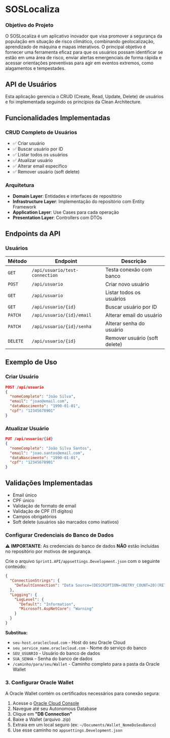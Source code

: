 # SOSLocaliza

### Objetivo do Projeto

O SOSLocaliza é um aplicativo inovador que visa promover a segurança da população em situação de risco climático, combinando geolocalização, aprendizado de máquina e mapas interativos. O principal objetivo é fornecer uma ferramenta eficaz para que os usuários possam identificar se estão em uma área de risco, enviar alertas emergenciais de forma rápida e acessar orientações preventivas para agir em eventos extremos, como alagamentos e tempestades.

## API de Usuários
Esta aplicação gerencia o CRUD (Create, Read, Update, Delete) de usuários e foi implementada seguindo os princípios da Clean Architecture.

## Funcionalidades Implementadas

### CRUD Completo de Usuários
- ✅ Criar usuário
- ✅ Buscar usuário por ID
- ✅ Listar todos os usuários
- ✅ Atualizar usuário
- ✅ Alterar email específico
- ✅ Remover usuário (soft delete)

### Arquitetura
- **Domain Layer**: Entidades e interfaces de repositório
- **Infrastructure Layer**: Implementação do repositório com Entity Framework
- **Application Layer**: Use Cases para cada operação
- **Presentation Layer**: Controllers com DTOs

## Endpoints da API

### Usuários
| Método | Endpoint | Descrição |
|--------|----------|-----------|
| `GET` | `/api/usuario/test-connection` | Testa conexão com banco |
| `POST` | `/api/usuario` | Criar novo usuário |
| `GET` | `/api/usuario` | Listar todos os usuários |
| `GET` | `/api/usuario/{id}` | Buscar usuário por ID |
| `PATCH` | `/api/usuario/{id}/email` | Alterar email do usuário |
| `PATCH` | `/api/usuario/{id}/senha` | Alterar senha do usuário |
| `DELETE` | `/api/usuario/{id}` | Remover usuário (soft delete) |

## Exemplo de Uso

### Criar Usuário
```json
POST /api/usuario
{
  "nomeCompleto": "João Silva",
  "email": "joao@email.com",
  "dataNascimento": "1990-01-01",
  "cpf": "12345678901"
}
```

### Atualizar Usuário
```json
PUT /api/usuario/{id}
{
  "nomeCompleto": "João Silva Santos",
  "email": "joao.santos@email.com",
  "dataNascimento": "1990-01-01",
  "cpf": "12345678901"
}
```

## Validações Implementadas
- Email único
- CPF único
- Validação de formato de email
- Validação de CPF (11 dígitos)
- Campos obrigatórios
- Soft delete (usuários são marcados como inativos)

### Configurar Credenciais do Banco de Dados

⚠️ **IMPORTANTE**: As credenciais do banco de dados **NÃO** estão incluídas no repositório por motivos de segurança.

Crie o arquivo `Sprint1.API/appsettings.Development.json` com o seguinte conteúdo:

```json
{
  "ConnectionStrings": {
    "DefaultConnection": "Data Source=(DESCRIPTION=(RETRY_COUNT=20)(RETRY_DELAY=3)(ADDRESS=(PROTOCOL=TCPS)(PORT=1522)(HOST=seu-host.oraclecloud.com))(CONNECT_DATA=(SERVICE_NAME=seu_service_name.oraclecloud.com))(SECURITY=(SSL_SERVER_DN_MATCH=yes)));User Id=SEU_USUARIO;Password=SUA_SENHA;Wallet_Location=/caminho/para/seu/Wallet"
  },
  "Logging": {
    "LogLevel": {
      "Default": "Information",
      "Microsoft.AspNetCore": "Warning"
    }
  }
}
```

**Substitua:**
- `seu-host.oraclecloud.com` - Host do seu Oracle Cloud
- `seu_service_name.oraclecloud.com` - Nome do serviço do banco
- `SEU_USUARIO` - Usuário do banco de dados
- `SUA_SENHA` - Senha do banco de dados
- `/caminho/para/seu/Wallet` - Caminho completo para a pasta da Oracle Wallet

### 3. Configurar Oracle Wallet

A Oracle Wallet contém os certificados necessários para conexão segura:

1. Acesse o [Oracle Cloud Console](https://cloud.oracle.com/)
2. Navegue até seu Autonomous Database
3. Clique em **"DB Connection"**
4. Baixe a Wallet (arquivo .zip)
5. Extraia em um local seguro (ex: `~/Documents/Wallet_NomeDoSeuBanco`)
6. Use esse caminho no `appsettings.Development.json`

